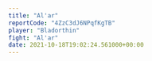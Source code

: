 ```yaml
---
title: "Al'ar"
reportCode: "4ZzC3dJ6NPqfKgTB"
player: "Bladorthin"
fight: "Al'ar"
date: 2021-10-18T19:02:24.561000+00:00
---
```

